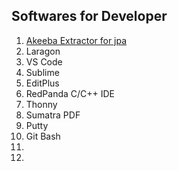 ## Softwares for Developer
1. [Akeeba Extractor for jpa](https://github.com/rajibdpi/Softwares/raw/main/SetupAkeebaExtractWizard.exe)
2. Laragon
3. VS Code
4. Sublime
5. EditPlus
6. RedPanda C/C++ IDE
7. Thonny
8. Sumatra PDF
9. Putty
10. Git Bash
11. 
12. 
